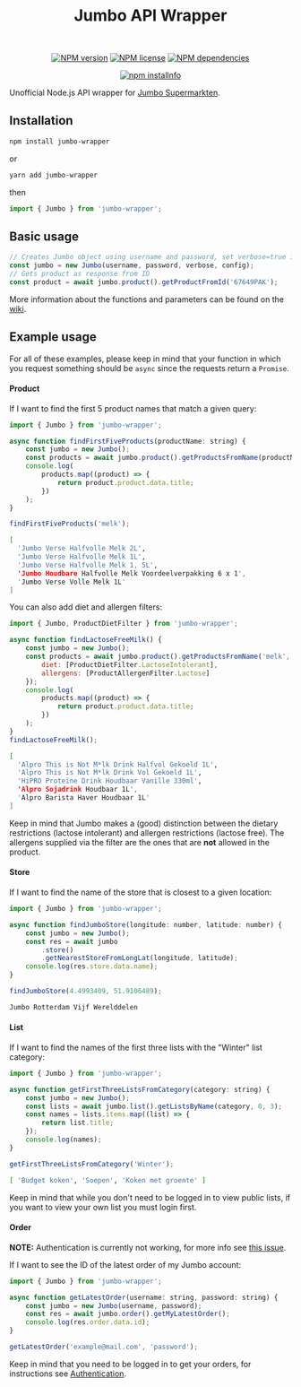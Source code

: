 <div align="center">
  <h1>
    Jumbo API Wrapper
  </h1>
  </br>
  <p>
    <a href="https://www.npmjs.com/package/jumbo-wrapper"><img src="https://img.shields.io/npm/v/jumbo-wrapper" alt="NPM version" /></a>
    <a href="https://github.com/RinseV/jumbo-wrapper"><img src="https://img.shields.io/npm/l/jumbo-wrapper" alt="NPM license" /></a>
    <a href="https://www.npmjs.com/package/jumbo-wrapper"><img src="https://img.shields.io/librariesio/release/npm/jumbo-wrapper" alt="NPM dependencies"/></a>
  </p>
  <p>
    <a href="https://nodei.co/npm/jumbo-wrapper/"><img src="https://nodei.co/npm/jumbo-wrapper.svg" alt="npm installnfo" /></a>
  </p>
</div>

Unofficial Node.js API wrapper for [Jumbo Supermarkten](https://www.jumbo.com/).

## Installation

```sh
npm install jumbo-wrapper
```

or

```sh
yarn add jumbo-wrapper
```

then

```javascript
import { Jumbo } from 'jumbo-wrapper';
```

## Basic usage

```javascript
// Creates Jumbo object using username and password, set verbose=true if you want to see all requests
const jumbo = new Jumbo(username, password, verbose, config);
// Gets product as response from ID
const product = await jumbo.product().getProductFromId('67649PAK');
```

More information about the functions and parameters can be found on the [wiki](https://github.com/RinseV/jumbo-wrapper/wiki).
## Example usage

For all of these examples, please keep in mind that your function in which you request something should be `async` since the requests return a `Promise`.

#### Product

If I want to find the first 5 product names that match a given query:

```javascript
import { Jumbo } from 'jumbo-wrapper';

async function findFirstFiveProducts(productName: string) {
    const jumbo = new Jumbo();
    const products = await jumbo.product().getProductsFromName(productName, 0, 5);
    console.log(
        products.map((product) => {
            return product.product.data.title;
        })
    );
}

findFirstFiveProducts('melk');
```
```sh
[
  'Jumbo Verse Halfvolle Melk 2L',
  'Jumbo Verse Halfvolle Melk 1L',
  'Jumbo Verse Halfvolle Melk 1, 5L',
  'Jumbo Houdbare Halfvolle Melk Voordeelverpakking 6 x 1',
  'Jumbo Verse Volle Melk 1L'
]
```

You can also add diet and allergen filters:
```javascript
import { Jumbo, ProductDietFilter } from 'jumbo-wrapper';

async function findLactoseFreeMilk() {
    const jumbo = new Jumbo();
    const products = await jumbo.product().getProductsFromName('melk', 0, 5, {
        diet: [ProductDietFilter.LactoseIntolerant],
        allergens: [ProductAllergenFilter.Lactose]
    });
    console.log(
        products.map((product) => {
            return product.product.data.title;
        })
    );
}
findLactoseFreeMilk();
```
```sh
[
  'Alpro This is Not M*lk Drink Halfvol Gekoeld 1L',
  'Alpro This is Not M*lk Drink Vol Gekoeld 1L',
  'HiPRO Proteïne Drink Houdbaar Vanille 330ml',
  'Alpro Sojadrink Houdbaar 1L',
  'Alpro Barista Haver Houdbaar 1L'
]
```
Keep in mind that Jumbo makes a (good) distinction between the dietary restrictions (lactose intolerant) and allergen restrictions (lactose free). The allergens supplied via the filter are the ones that are **not** allowed in the product.



#### Store

If I want to find the name of the store that is closest to a given location:

```javascript
import { Jumbo } from 'jumbo-wrapper';

async function findJumboStore(longitude: number, latitude: number) {
    const jumbo = new Jumbo();
    const res = await jumbo
        .store()
        .getNearestStoreFromLongLat(longitude, latitude);
    console.log(res.store.data.name);
}

findJumboStore(4.4993409, 51.9106489);
```

```sh
Jumbo Rotterdam Vijf Werelddelen
```

#### List

If I want to find the names of the first three lists with the "Winter" list category:

```javascript
import { Jumbo } from 'jumbo-wrapper';

async function getFirstThreeListsFromCategory(category: string) {
    const jumbo = new Jumbo();
    const lists = await jumbo.list().getListsByName(category, 0, 3);
    const names = lists.items.map((list) => {
        return list.title;
    });
    console.log(names);
}

getFirstThreeListsFromCategory('Winter');
```

```sh
[ 'Budget koken', 'Soepen', 'Koken met groente' ]
```

Keep in mind that while you don't need to be logged in to view public lists, if you want to view your own list you must login first.

#### Order

<b>NOTE:</b> Authentication is currently not working, for more info see [this issue](https://github.com/RinseV/jumbo-wrapper/issues/1).

If I want to see the ID of the latest order of my Jumbo account:

```javascript
import { Jumbo } from 'jumbo-wrapper';

async function getLatestOrder(username: string, password: string) {
    const jumbo = new Jumbo(username, password);
    const res = await jumbo.order().getMyLatestOrder();
    console.log(res.order.data.id);
}

getLatestOrder('example@mail.com', 'password');
```

Keep in mind that you need to be logged in to get your orders, for instructions see [Authentication](https://github.com/RinseV/jumbo-wrapper/wiki/Authentication).
